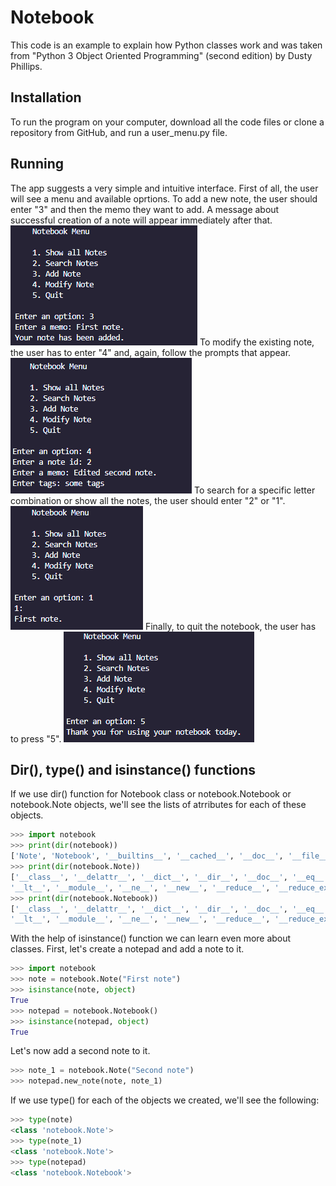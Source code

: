 # Notebook
This code is an example to explain how Python classes work and was taken from "Python 3 Object Oriented Programming" (second edition) by Dusty Phillips.

## Installation
To run the program on your computer, download all the code files or clone a repository from GitHub, and run a user_menu.py file.
## Running
The app suggests a very simple and intuitive interface. First of all, the user will see a menu and available oprtions. To add a new note, the user should enter "3" and then the memo they want to add. A message about successful creation of a note will appear immediately after that.  
![Starting work](starting.png?raw="text")
To modify the existing note, the user has to enter "4" and, again, follow the prompts that appear.
![Starting work](modify_note.png?raw="text")
To search for a specific letter combination or show all the notes, the user should enter "2" or "1".
![Starting work](show_notes.png?raw="text")
Finally, to quit the notebook, the user has to press "5". 
![Starting work](final.png?raw="text")
## Dir(), type() and isinstance() functions
If we use dir() function for Notebook class or notebook.Notebook or notebook.Note objects, we'll see the lists of atrributes for each of these objects.
```python
>>> import notebook
>>> print(dir(notebook))
['Note', 'Notebook', '__builtins__', '__cached__', '__doc__', '__file__', '__loader__', '__name__', '__package__', '__spec__', 'datetime', 'last_id']
>>> print(dir(notebook.Note))
['__class__', '__delattr__', '__dict__', '__dir__', '__doc__', '__eq__', '__format__', '__ge__', '__getattribute__', '__gt__', '__hash__', '__init__', '__init_subclass__', '__le__',
'__lt__', '__module__', '__ne__', '__new__', '__reduce__', '__reduce_ex__', '__repr__', '__setattr__', '__sizeof__', '__str__', '__subclasshook__', '__weakref__', 'match']
>>> print(dir(notebook.Notebook))
['__class__', '__delattr__', '__dict__', '__dir__', '__doc__', '__eq__', '__format__', '__ge__', '__getattribute__', '__gt__', '__hash__', '__init__', '__init_subclass__', '__le__',
'__lt__', '__module__', '__ne__', '__new__', '__reduce__', '__reduce_ex__', '__repr__', '__setattr__', '__sizeof__', '__str__', '__subclasshook__', '__weakref__', '_find_note', 'modify_memo', 'modify_tags', 'new_note', 'search']
```
With the help of isinstance() function we can learn even more about classes. First, let's create a notepad and add a note to it. 
```python
>>> import notebook
>>> note = notebook.Note("First note")
>>> isinstance(note, object)
True
>>> notepad = notebook.Notebook()
>>> isinstance(notepad, object)
True
```
Let's now add a second note to it.
```python
>>> note_1 = notebook.Note("Second note")
>>> notepad.new_note(note, note_1)
```
If we use type() for each of the objects we created, we'll see the following:
```python
>>> type(note)
<class 'notebook.Note'>
>>> type(note_1)
<class 'notebook.Note'>
>>> type(notepad)
<class 'notebook.Notebook'>
```

